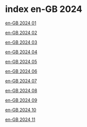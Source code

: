 # index en-GB 2024

<a href="./01">en-GB 2024 01</a>

<a href="./02">en-GB 2024 02</a>

<a href="./03">en-GB 2024 03</a>

<a href="./04">en-GB 2024 04</a>

<a href="./05">en-GB 2024 05</a>

<a href="./06">en-GB 2024 06</a>

<a href="./07">en-GB 2024 07</a>

<a href="./08">en-GB 2024 08</a>

<a href="./09">en-GB 2024 09</a>

<a href="./10">en-GB 2024 10</a>

<a href="./11">en-GB 2024 11</a>
